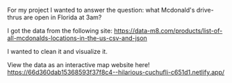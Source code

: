
For my project I wanted to answer the question: what Mcdonald's drive-thrus are open in Florida at 3am?


I got the data from the following site:
https://data-m8.com/products/list-of-all-mcdonalds-locations-in-the-us-csv-and-json

I wanted to clean it and visualize it. 

View the data as an interactive map website here!
https://66d360dab15368593f37f8c4--hilarious-cuchufli-c651d1.netlify.app/
